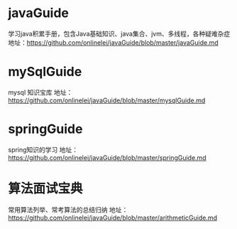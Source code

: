# javaGuide
学习java积累手册，包含Java基础知识、java集合、jvm、多线程，各种疑难杂症
地址：https://github.com/onlinelei/javaGuide/blob/master/javaGuide.md

# mySqlGuide
mysql 知识宝库
地址：https://github.com/onlinelei/javaGuide/blob/master/mysqlGuide.md

# springGuide
spring知识的学习
地址：https://github.com/onlinelei/javaGuide/blob/master/springGuide.md

# 算法面试宝典
常用算法列举、常考算法的总结归纳
地址：https://github.com/onlinelei/javaGuide/blob/master/arithmeticGuide.md

